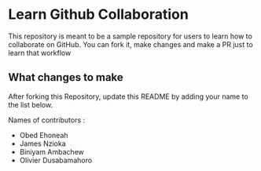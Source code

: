 

# Learn Github Collaboration
This repository is meant to be a sample repository for users to learn how to collaborate on GitHub. You can fork it, make changes and make a PR just to learn that workflow

## What changes to make
After forking this Repository, update this README by adding your name to the list below.

Names of contributors : 
- Obed Ehoneah
- James Nzioka
- Biniyam Ambachew
- Olivier Dusabamahoro
